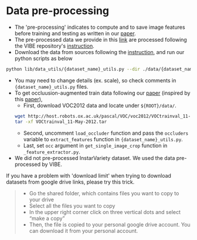 # Data pre-processing

- The 'pre-processing' indicates to compute and to save image features before training and testing as written in our [paper](https://arxiv.org/abs/2011.08627).
- The pre-processed data we provide in this [link]() are processed following the VIBE repository's [instruction](https://github.com/mkocabas/VIBE/blob/master/doc/train.md).
- Download the data from sources following the [instruction](https://github.com/mkocabas/VIBE/blob/master/doc/train.md), and run our python scripts as below
```bash
python lib/data_utils/{dataset_name}_utils.py --dir ./data/{dataset_name}
```
- You may need to change details (ex. scale), so check comments in `{dataset_name}_utils.py` files.
- To get occluusion-augmented train data following our [paper](https://arxiv.org/abs/2011.08627) (inspired by this [paper](https://arxiv.org/abs/1808.09316)), 
    - First, download VOC2012 data and locate under `${ROOT}/data/`.
    ```bash
    wget http://host.robots.ox.ac.uk/pascal/VOC/voc2012/VOCtrainval_11-May-2012.tar
    tar -xf VOCtrainval_11-May-2012.tar
    ```
    - Second, uncomment `load_occluder` function and pass the `occluders` variable to `extract_features` function in `{dataset_name}_utils.py`.
    - Last, set `occ` argument in `get_single_image_crop` function in `_feature_extractor.py`.
- We did not pre-processed InstarVariety dataset. We used the data pre-processed by VIBE. 

If you have a problem with 'download limit' when trying to download datasets from google drive links, please try this trick.
>* Go the shared folder, which contains files you want to copy to your drive  
>* Select all the files you want to copy  
>* In the upper right corner click on three vertical dots and select “make a copy”  
>* Then, the file is copied to your personal google drive account. You can download it from your personal account.  
